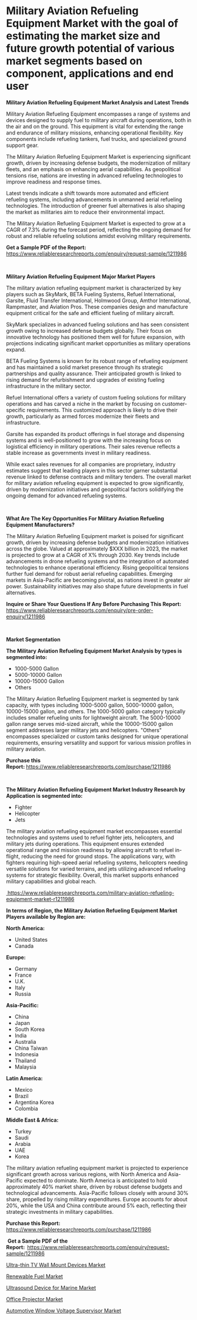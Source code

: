 <p><h1>Military Aviation Refueling Equipment Market with the goal of estimating the market size and future growth potential of various market segments based on component, applications and end user</h1></p><p><strong>Military Aviation Refueling Equipment Market Analysis and Latest Trends</strong></p>
<p><p>Military Aviation Refueling Equipment encompasses a range of systems and devices designed to supply fuel to military aircraft during operations, both in the air and on the ground. This equipment is vital for extending the range and endurance of military missions, enhancing operational flexibility. Key components include refueling tankers, fuel trucks, and specialized ground support gear.</p><p>The Military Aviation Refueling Equipment Market is experiencing significant growth, driven by increasing defense budgets, the modernization of military fleets, and an emphasis on enhancing aerial capabilities. As geopolitical tensions rise, nations are investing in advanced refueling technologies to improve readiness and response times. </p><p>Latest trends indicate a shift towards more automated and efficient refueling systems, including advancements in unmanned aerial refueling technologies. The introduction of greener fuel alternatives is also shaping the market as militaries aim to reduce their environmental impact. </p><p>The Military Aviation Refueling Equipment Market is expected to grow at a CAGR of 7.3% during the forecast period, reflecting the ongoing demand for robust and reliable refueling solutions amidst evolving military requirements.</p></p>
<p><strong>Get a Sample PDF of the Report:&nbsp;</strong> <a href="https://www.reliableresearchreports.com/enquiry/request-sample/1211986?utm_campaign=40&utm_medium=2&utm_source=Github&utm_content=ia&utm_term=06102024&utm_id=military-aviation-refueling-equipment">https://www.reliableresearchreports.com/enquiry/request-sample/1211986</a></p>
<p>&nbsp;</p>
<p><strong>Military Aviation Refueling Equipment Major Market Players</strong></p>
<p><p>The military aviation refueling equipment market is characterized by key players such as SkyMark, BETA Fueling Systems, Refuel International, Garsite, Fluid Transfer International, Holmwood Group, Amthor International, Rampmaster, and Aviation Pros. These companies design and manufacture equipment critical for the safe and efficient fueling of military aircraft.</p><p>SkyMark specializes in advanced fueling solutions and has seen consistent growth owing to increased defense budgets globally. Their focus on innovative technology has positioned them well for future expansion, with projections indicating significant market opportunities as military operations expand.</p><p>BETA Fueling Systems is known for its robust range of refueling equipment and has maintained a solid market presence through its strategic partnerships and quality assurance. Their anticipated growth is linked to rising demand for refurbishment and upgrades of existing fueling infrastructure in the military sector.</p><p>Refuel International offers a variety of custom fueling solutions for military operations and has carved a niche in the market by focusing on customer-specific requirements. This customized approach is likely to drive their growth, particularly as armed forces modernize their fleets and infrastructure.</p><p>Garsite has expanded its product offerings in fuel storage and dispensing systems and is well-positioned to grow with the increasing focus on logistical efficiency in military operations. Their sales revenue reflects a stable increase as governments invest in military readiness.</p><p>While exact sales revenues for all companies are proprietary, industry estimates suggest that leading players in this sector garner substantial revenue linked to defense contracts and military tenders. The overall market for military aviation refueling equipment is expected to grow significantly, driven by modernization initiatives and geopolitical factors solidifying the ongoing demand for advanced refueling systems.</p></p>
<p>&nbsp;</p>
<p><strong>What Are The Key Opportunities For Military Aviation Refueling Equipment Manufacturers?</strong></p>
<p><p>The Military Aviation Refueling Equipment market is poised for significant growth, driven by increasing defense budgets and modernization initiatives across the globe. Valued at approximately $XXX billion in 2023, the market is projected to grow at a CAGR of X% through 2030. Key trends include advancements in drone refueling systems and the integration of automated technologies to enhance operational efficiency. Rising geopolitical tensions further fuel demand for robust aerial refueling capabilities. Emerging markets in Asia-Pacific are becoming pivotal, as nations invest in greater air power. Sustainability initiatives may also shape future developments in fuel alternatives.</p></p>
<p><strong>Inquire or Share Your Questions If Any Before Purchasing This Report:</strong> <a href="https://www.reliableresearchreports.com/enquiry/pre-order-enquiry/1211986?utm_campaign=40&utm_medium=2&utm_source=Github&utm_content=ia&utm_term=06102024&utm_id=military-aviation-refueling-equipment">https://www.reliableresearchreports.com/enquiry/pre-order-enquiry/1211986</a></p>
<p>&nbsp;</p>
<p><strong>Market Segmentation</strong></p>
<p><strong>The Military Aviation Refueling Equipment Market Analysis by types is segmented into:</strong></p>
<p><ul><li>1000-5000 Gallon</li><li>5000-10000 Gallon</li><li>10000-15000 Gallon</li><li>Others</li></ul></p>
<p><p>The Military Aviation Refueling Equipment market is segmented by tank capacity, with types including 1000-5000 gallon, 5000-10000 gallon, 10000-15000 gallon, and others. The 1000-5000 gallon category typically includes smaller refueling units for lightweight aircraft. The 5000-10000 gallon range serves mid-sized aircraft, while the 10000-15000 gallon segment addresses larger military jets and helicopters. "Others" encompasses specialized or custom tanks designed for unique operational requirements, ensuring versatility and support for various mission profiles in military aviation.</p></p>
<p><strong>Purchase this Report:&nbsp;</strong><a href="https://www.reliableresearchreports.com/purchase/1211986?utm_campaign=40&utm_medium=2&utm_source=Github&utm_content=ia&utm_term=06102024&utm_id=military-aviation-refueling-equipment">https://www.reliableresearchreports.com/purchase/1211986</a></p>
<p>&nbsp;</p>
<p><strong>The Military Aviation Refueling Equipment Market Industry Research by Application is segmented into:</strong></p>
<p><ul><li>Fighter</li><li>Helicopter</li><li>Jets</li></ul></p>
<p><p>The military aviation refueling equipment market encompasses essential technologies and systems used to refuel fighter jets, helicopters, and military jets during operations. This equipment ensures extended operational range and mission readiness by allowing aircraft to refuel in-flight, reducing the need for ground stops. The applications vary, with fighters requiring high-speed aerial refueling systems, helicopters needing versatile solutions for varied terrains, and jets utilizing advanced refueling systems for strategic flexibility. Overall, this market supports enhanced military capabilities and global reach.</p></p>
<p><a href="https://www.reliableresearchreports.com/military-aviation-refueling-equipment-market-r1211986?utm_campaign=40&utm_medium=2&utm_source=Github&utm_content=ia&utm_term=06102024&utm_id=military-aviation-refueling-equipment">&nbsp;https://www.reliableresearchreports.com/military-aviation-refueling-equipment-market-r1211986</a></p>
<p><strong>In terms of Region, the Military Aviation Refueling Equipment Market Players available by Region are:</strong></p>
<p>
    <p> <strong> North America: </strong>
        <ul>
            <li>United States</li>
            <li>Canada</li>
        </ul>
        </p> 
    <p> <strong> Europe: </strong>
        <ul>
            <li>Germany</li>
            <li>France</li>
            <li>U.K.</li>
            <li>Italy</li>
            <li>Russia</li>
        </ul>
        </p> 
    <p> <strong> Asia-Pacific: </strong>
        <ul>
            <li>China</li>
            <li>Japan</li>
            <li>South Korea</li>
            <li>India</li>
            <li>Australia</li>
            <li>China Taiwan</li>
            <li>Indonesia</li>
            <li>Thailand</li>
            <li>Malaysia</li>
        </ul>
        </p> 
    <p> <strong> Latin America: </strong>
        <ul>
            <li>Mexico</li>
            <li>Brazil</li>
            <li>Argentina Korea</li>
            <li>Colombia</li>
        </ul>
        </p> 
    <p> <strong> Middle East & Africa: </strong>
        <ul>
            <li>Turkey</li>
            <li>Saudi</li>
            <li>Arabia</li>
            <li>UAE</li>
            <li>Korea</li>
        </ul>
    </p>
    </p>
<p><p>The military aviation refueling equipment market is projected to experience significant growth across various regions, with North America and Asia-Pacific expected to dominate. North America is anticipated to hold approximately 40% market share, driven by robust defense budgets and technological advancements. Asia-Pacific follows closely with around 30% share, propelled by rising military expenditures. Europe accounts for about 20%, while the USA and China contribute around 5% each, reflecting their strategic investments in military capabilities.</p></p>
<p><strong>Purchase this Report: </strong><a href="https://www.reliableresearchreports.com/purchase/1211986?utm_campaign=40&utm_medium=2&utm_source=Github&utm_content=ia&utm_term=06102024&utm_id=military-aviation-refueling-equipment">https://www.reliableresearchreports.com/purchase/1211986</a></p>
<p>&nbsp;<strong>Get a Sample PDF of the Report:&nbsp;&nbsp;</strong><a href="https://www.reliableresearchreports.com/enquiry/request-sample/1211986?utm_campaign=40&utm_medium=2&utm_source=Github&utm_content=ia&utm_term=06102024&utm_id=military-aviation-refueling-equipment">https://www.reliableresearchreports.com/enquiry/request-sample/1211986</a></p>
<p><strong></strong></p>
<p><p><a href="https://github.com/aiko92han/Market-Research-Report-List-1/blob/main/ultra-thin-tv-wall-mount-devices-market.md?utm_campaign=40&utm_medium=2&utm_source=Github&utm_content=ia&utm_term=06102024&utm_id=military-aviation-refueling-equipment">Ultra-thin TV Wall Mount Devices Market</a></p><p><a href="https://medium.com/@anhtuanonline9x0_62312/mapping-the-renewable-fuel-market-trends-challenges-and-breakthroughs-2024-2031-be89216b8a64?postPublishedType=repub&utm_campaign=40&utm_medium=2&utm_source=Github&utm_content=ia&utm_term=06102024&utm_id=military-aviation-refueling-equipment">Renewable Fuel Market</a></p><p><a href="https://github.com/michaelhall412/Market-Research-Report-List-1/blob/main/ultrasound-device-for-marine-market.md?utm_campaign=40&utm_medium=2&utm_source=Github&utm_content=ia&utm_term=06102024&utm_id=military-aviation-refueling-equipment">Ultrasound Device for Marine Market</a></p><p><a href="https://www.linkedin.com/pulse/emerging-office-projector-market-opportunities-analysis-investors-hirre?utm_campaign=40&utm_medium=2&utm_source=Github&utm_content=ia&utm_term=06102024&utm_id=military-aviation-refueling-equipment">Office Projector Market</a></p><p><a href="https://issuu.com/reportprime-2/docs/automotive-window-voltage-superviso_577882ecf5db8e?utm_campaign=40&utm_medium=2&utm_source=Github&utm_content=ia&utm_term=06102024&utm_id=military-aviation-refueling-equipment">Automotive Window Voltage Supervisor Market</a></p></p>